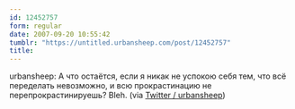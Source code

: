 ```yaml
---
id: 12452757
form: regular
date: 2007-09-20 10:55:42
tumblr: "https://untitled.urbansheep.com/post/12452757"
title:
---
```


<p>urbansheep: А что остаётся, если я никак не успокою себя тем, что всё переделать невозможно, и всю прокрастинацию не перепрокрастинируешь? Bleh. (via <a href="http://twitter.com/urbansheep/statuses/281013402">Twitter / urbansheep</a>)</p>

